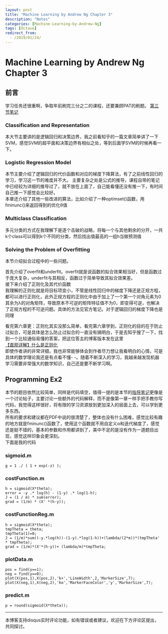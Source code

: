 ```yaml
---
layout: post
title: "Machine Learning by Andrew Ng Chapter 3"
description: "Notes"
categories: [Machine-Learning-by-Andrew-Ng]
tags: [Octave]
redirect_from:
  - /2019/01/24/
---
```

# Machine Learning by Andrew Ng Chapter 3
 
## 前言  

学习任务还很重啊，争取年前刷完三分之二的课程，还要兼顾PAT的刷题。
[第三节笔记](https://www.coursera.org/learn/machine-learning/resources/Zi29t)

### Classification and Representation

本大节主要讲的是逻辑回归和决策边界，我之前看知乎的一篇文章简单讲了一下SVM，感觉SVM的超平面和决策边界有相似之处，等到后面学SVM的时候再看一下。

### Logistic Regression Model

本节主要介绍了逻辑回归的代价函数和对应的梯度下降算法，有了之前线性回归的学习，学习这一节的难度并不大。 
主要复杂之处是公式的推导，课程自带的笔记中已经较为详细的推导过了，就不放在上面了，自己能看懂还没有推一下，有时间自己推一下感觉会比较好。  
本章还介绍了其他一些改进的算法，比如介绍了一种optimset()函数，用fminunc()来返回得到的优化θ值

### Multiclass Classification

多元分类的方式在我理解下是逐个击破的战略，将每一个与其他剩余的分开，一共k个class可以得到k个不同的分类，然后找出值最高的一组h当做预测值

### Solving the Problem of Overfitting

本节介绍拟合过程中的一些问题。  

首先介绍了overfit和underfit。overfit就是说函数的拟合效果相当好，但是函数过于庞大复杂，underfit与其相反，函数过于简单导致其拟合效果差。  
接下来介绍了正则化及其代价函数  
我理解的正则化就是将目标项变小，不管是线性回归中的梯度下降还是正规方程，都可以进行正则化，此外正规方程的正则化中由于加上了一个第一个对角元素为0其余为λ的对角矩阵，导致原本不可逆的矩阵特征值不为0，即变得可逆，也解决了正规方程的不可逆问题。具体的方法见官方笔记。对于逻辑回归的梯度下降也是同理  

看完第六章更：正则化其实没那么简单，看完第六章学到，正则化的目的在于防止过拟合，可是具体是怎么防止过拟合的一直没有搞明白，于是去知乎搜了一下，找到一个比较通俗易懂的答案，把这位答主的博客版本发在这里  
[【直观详解】什么是正则化](https://charlesliuyx.github.io/2017/10/03/%E3%80%90%E7%9B%B4%E8%A7%82%E8%AF%A6%E8%A7%A3%E3%80%91%E4%BB%80%E4%B9%88%E6%98%AF%E6%AD%A3%E5%88%99%E5%8C%96/)  
即使作者讲的非常详细，我也非常能够体会到作者尽力想让我看明白的心情，可是具体的数学理论我还是有点看不懂- -。随着不断深入的学习，我越来越发现机器学习需要非常强大的数学知识，自己还是要不断学习啊。  

## Programming Ex2  

本节的题目依然比较简单，同样是代码填空，值得一提的是本节的[指导笔记](https://www.coursera.org/learn/machine-learning/resources/fz4AU)更像是一个讨论帖子，主要讨论一些额外的代码解释，而不是像第一章一样手把手教你写代码，我觉得这样很好，将有限的学习资源放到更加深入的层面上去，可以学到更多东西。  
所有的要求和建议都在PDF中说的很清楚了，整体也没有什么困难，感觉比较有趣的地方就是fminunc()函数了，使用这个函数就不用自定义α和迭代梯度了，感觉还是挺不错的，基本的参数和作用都讲到了，美中不足的是没有作为一道题目出现，感觉这样印象会更深刻。  
下面是我的代码  

### sigmoid.m

	g = 1 ./ ( 1 + exp(-z) ); 
	
### costFunction.m

	h = sigmoid(X*theta);
	error = -y .* log(h) - (1-y) .* log(1-h); 
	J = (1 / m) * sum(error);
	grad = (1/m) * (X' *(h-y));
	
### costFunctionReg.m

	h = sigmoid(X*theta);
	tmpTheta = theta;
	tmpTheta(1)=0;
	J = (1/m)*sum((-y.*log(h))-(1-y).*log(1-h))+(lambda/(2*m))*(tmpTheta' * tmpTheta);
	grad = (1/m)*(X'*(h-y))+ (lambda/m)*tmpTheta;

### plotData.m

	pos = find(y==1);
	neg = find(y==0);
	plot(X(pos,1),X(pos,2),'k+','LineWidth',2,'MarkerSize',7);
	plot(X(neg,1),X(neg,2),'ko','MarkerFaceColor','y','MarkerSize',7);
	
### predict.m

	p = round(sigmoid(X*theta));

---
本博客支持disqus实时评论功能，如有错误或者建议，欢迎在下方评论区提出，共同探讨。
